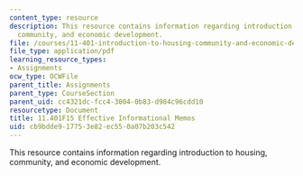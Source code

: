 ```yaml
---
content_type: resource
description: This resource contains information regarding introduction to housing,
  community, and economic development.
file: /courses/11-401-introduction-to-housing-community-and-economic-development-fall-2015/cb9bdde917753e82ec550a07b203c542_MIT11_401F15_Guidelines.pdf
file_type: application/pdf
learning_resource_types:
- Assignments
ocw_type: OCWFile
parent_title: Assignments
parent_type: CourseSection
parent_uid: cc4321dc-fcc4-3004-0b83-d984c96cdd10
resourcetype: Document
title: 11.401F15 Effective Informational Memos
uid: cb9bdde9-1775-3e82-ec55-0a07b203c542
---
```

This resource contains information regarding introduction to housing, community, and economic development.

